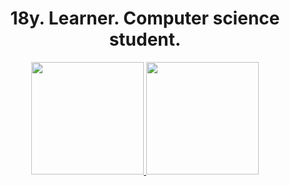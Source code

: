 
  <div align="center">
  <h1>18y. Learner. Computer science student.</h1>
  <a href="https://github.com/worn-n">
  <img height="180em" src="https://github-readme-stats.vercel.app/api?username=worn-n&show_icons=true&theme=merko&include_all_commits=true&count_private=true"/>
    <img height="180em" src="https://github-readme-stats.vercel.app/api/top-langs/?username=worn-n&layout=compact&langs_count=7&theme=merko"/>
    </div>
